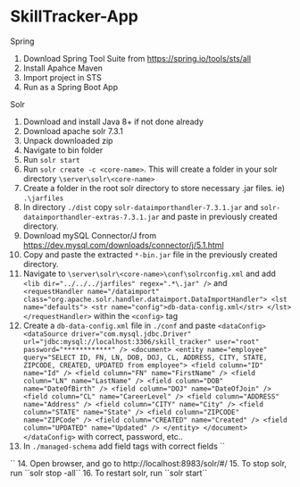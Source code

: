 # SkillTracker-App

Spring

1. Download Spring Tool Suite from https://spring.io/tools/sts/all
2. Install Apahce Maven 
3. Import project in STS
4. Run as a Spring Boot App

Solr

1. Download and install Java 8+ if not done already
2. Download apache solr 7.3.1
3. Unpack downloaded zip
4. Navigate to bin folder
5. Run ``solr start``
6. Run ``solr create -c <core-name>``. This will create a folder in your solr directory ``\server\solr\<core-name>``
7. Create a folder in the root solr directory to store necessary .jar files. ie) ``.\jarfiles``
8. In directory ``./dist`` copy ``solr-dataimporthandler-7.3.1.jar`` and ``solr-dataimporthandler-extras-7.3.1.jar`` and paste in previously created directory.
9. Download mySQL Connector/J from https://dev.mysql.com/downloads/connector/j/5.1.html
10. Copy and paste the extracted ``*-bin.jar`` file in the previously created directory.
11. Navigate to ``\server\solr\<core-name>\conf\solrconfig.xml`` and add ``<lib dir="../../../jarfiles" regex=".*\.jar" />`` and `` <requestHandler name="/dataimport" class="org.apache.solr.handler.dataimport.DataImportHandler">
    <lst name="defaults">
        <str name="config">db-data-config.xml</str>
    </lst>
</requestHandler>`` within the ``<config>`` tag
12. Create a ``db-data-config.xml`` file in ``./conf`` and paste 
``<dataConfig>
    <dataSource driver="com.mysql.jdbc.Driver" url="jdbc:mysql://localhost:3306/skill_tracker" user="root" password="************" />
    <document>
        <entity name="employee" query="SELECT ID, FN, LN, DOB, DOJ, CL, ADDRESS, CITY, STATE, ZIPCODE, CREATED, UPDATED from employee">
            <field column="ID" name="Id" />
            <field column="FN" name="FirstName" />
            <field column="LN" name="LastName" />
            <field column="DOB" name="DateOfBirth" />
            <field column="DOJ" name="DateOfJoin" />
            <field column="CL" name="CareerLevel" />
            <field column="ADDRESS" name="Address" />
            <field column="CITY" name="City" />
            <field column="STATE" name="State" />
            <field column="ZIPCODE" name="ZIPCode" />
            <field column="CREATED" name="Created" />
            <field column="UPDATED" name="Updated" />
        </entity>
    </document>
</dataConfig>`` with correct, password, etc..
13. In ``./managed-schema`` add field tags with correct fields 
``<field name="Id" type="text_general" indexed="true" stored="true" required="true" />
  <field name="FirstName" type="text_general" indexed="true" stored="true"/>
  <field name="LastName" type="text_general" indexed="true" stored="true" />
  <field name="DateOfBirth" type="text_general" indexed="true" stored="true"/>
  <field name="DateOfJoin" type="text_general" indexed="true" stored="true"/>
  <field name="CareerLevel" type="text_general" indexed="true" stored="true"/>
  <field name="Address" type="text_general" indexed="true" stored="true"/>
  <field name="City" type="text_general" indexed="true" stored="true"/>
  <field name="State" type="text_general" indexed="true" stored="true"/>
  <field name="ZIPCode" type="text_general" indexed="true" stored="true"/>
  <field name="Created" type="text_general" indexed="true" stored="true"/>
  <field name="Updated" type="text_general" indexed="true" stored="true"/>``
14. Open browser, and go to http://localhost:8983/solr/#/
15. To stop solr, run ``solr stop -all``
16. To restart solr, run ``solr start``
